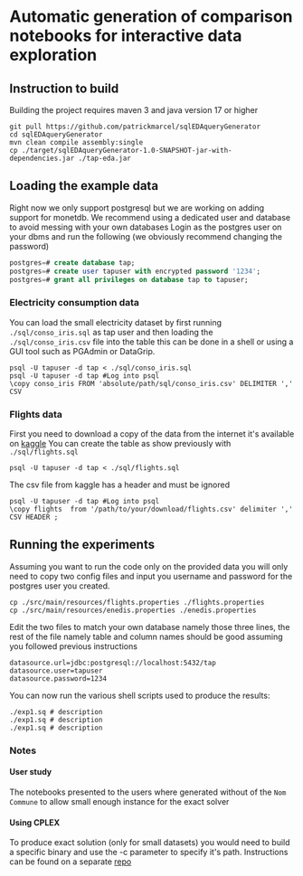 # Automatic generation of comparison notebooks for interactive data exploration

## Instruction to build
Building the project requires maven 3 and java version 17 or higher
```shell
git pull https://github.com/patrickmarcel/sqlEDAqueryGenerator
cd sqlEDAqueryGenerator
mvn clean compile assembly:single
cp ./target/sqlEDAqueryGenerator-1.0-SNAPSHOT-jar-with-dependencies.jar ./tap-eda.jar
```

## Loading the example data
Right now we only support postgresql but we are working on adding support for monetdb.
We recommend using a dedicated user and database to avoid messing with your own databases 
Login as the postgres user on your dbms and run the following (we obviously recommend changing the password)
````sql
postgres=# create database tap;
postgres=# create user tapuser with encrypted password '1234';
postgres=# grant all privileges on database tap to tapuser;
````
### Electricity consumption data
You can load the small electricity dataset by first running `./sql/conso_iris.sql` as tap user and then loading the `./sql/conso_iris.csv` file into the table
this can be done in a shell or using a GUI tool such as PGAdmin or DataGrip.
```shell
psql -U tapuser -d tap < ./sql/conso_iris.sql
psql -U tapuser -d tap #Log into psql
\copy conso_iris FROM 'absolute/path/sql/conso_iris.csv' DELIMITER ',' CSV
```

### Flights data
First you need to download a copy of the data from the internet it's available on [kaggle](https://www.kaggle.com/usdot/flight-delays)
You can create the table as show previously with `./sql/flights.sql`
```shell
psql -U tapuser -d tap < ./sql/flights.sql
```
The csv file from kaggle has a header and must be ignored
```shell
psql -U tapuser -d tap #Log into psql
\copy flights  from '/path/to/your/download/flights.csv' delimiter ',' CSV HEADER ;
```

## Running the experiments
Assuming you want to run the code only on the provided data you will only need to copy two config files and input you username and password for the postgres user you created.
```shell
cp ./src/main/resources/flights.properties ./flights.properties
cp ./src/main/resources/enedis.properties ./enedis.properties
```

Edit the two files to match your own database namely those three lines, the rest of the file namely table and column names should be good assuming you followed previous instructions
```properties
datasource.url=jdbc:postgresql://localhost:5432/tap
datasource.user=tapuser
datasource.password=1234
```

You can now run the various shell scripts used to produce the results:
```shell
./exp1.sq # description
./exp1.sq # description
./exp1.sq # description
```

### Notes
#### User study
The notebooks presented to the users where generated without of the `Nom Commune` to allow small enough instance for the exact solver

#### Using CPLEX
To produce exact solution (only for small datasets) you would need to build a specific binary and use the -c parameter to specify it's path.
Instructions can be found on a separate [repo](https://github.com/Blobfish-LIFAT/Cplex-TAP)